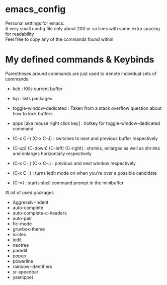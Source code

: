 # emacs_config
Personal settings for emacs. <br>
A very small config file only about 200 or so lines with some extra spacing for readability <br>
Feel free to copy any of the commands found within

# My defined commands & Keybinds

Parentheses around commands are just used to denote individual sets of commands

- kcb : Kills current buffer

- lsp : lists packages

- toggle-window-dedicated :   Taken from a stack overflow question about how to lock buffers 

- apps [aka mouse right click key] : hotkey for toggle-window-dedicated command

- (C-x C-l) (C-x C-J) : switches to next and previous buffer respectively 

- (C-up) (C-down) (C-left) (C-right) : shrinks, enlarges as well as shrinks and enlarges horizontally respectively

- (C-x C-,) (C-x C-.) : previous and next window respectively

- (C-x C-;) : turns iedit mode on when you're over a possible candidate

- (C-=) : starts shell command prompt in the minibuffer 

#List of used packages

- Aggressiv-indent
- auto-complete
- auto-complete-c-headers
- auto-pair
- fic-mode
- gruvbox-theme
- icicles
- iedit
- neotree
- paredit
- popup
- powerline
- rainbow-identifiers
- sr-speedbar
- yasnippet
